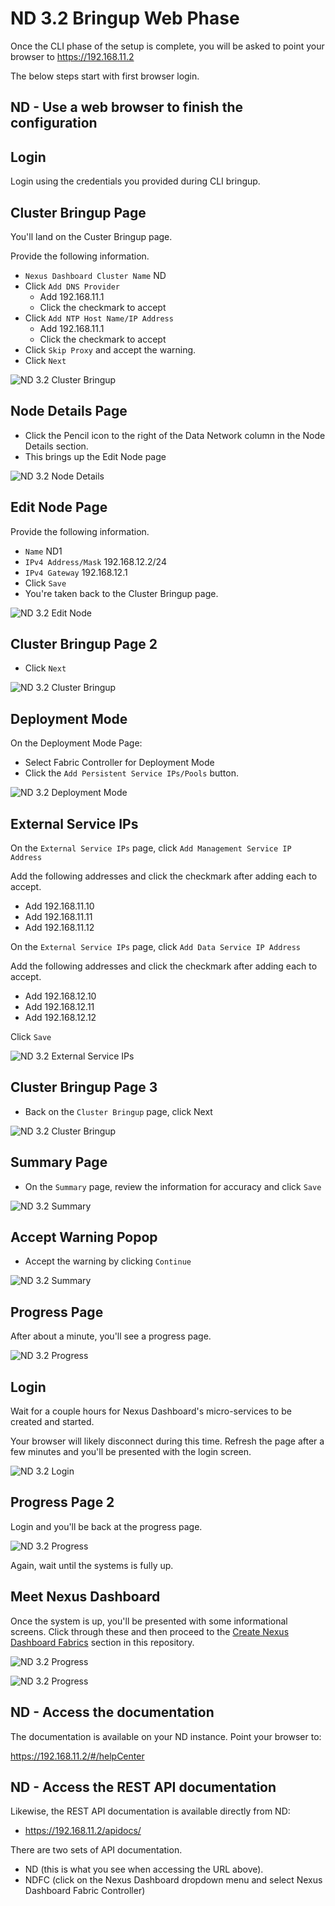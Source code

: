 # ND 3.2 Bringup Web Phase

Once the CLI phase of the setup is complete, you will be asked to
point your browser to https://192.168.11.2

The below steps start with first browser login.

## ND - Use a web browser to finish the configuration

## Login

Login using the credentials you provided during CLI bringup.

## Cluster Bringup Page

You'll land on the Custer Bringup page.

Provide the following information.

- `Nexus Dashboard Cluster Name` ND
- Click `Add DNS Provider`
  - Add 192.168.11.1
  - Click the checkmark to accept
- Click `Add NTP Host Name/IP Address`
  - Add 192.168.11.1
  - Click the checkmark to accept
- Click `Skip Proxy` and accept the warning.
- Click `Next`

![ND 3.2 Cluster Bringup](./images/nd3/01_cluster_bringup.png)

## Node Details Page

- Click the Pencil icon to the right of the Data Network column in the Node Details section.
- This brings up the Edit Node page

![ND 3.2 Node Details](./images/nd3/02_node_details.png)

## Edit Node Page

Provide the following information.

- `Name` ND1
- `IPv4 Address/Mask` 192.168.12.2/24
- `IPv4 Gateway` 192.168.12.1
- Click `Save`
- You're taken back to the Cluster Bringup page.

![ND 3.2 Edit Node](./images/nd3/03_edit_node.png)

## Cluster Bringup Page 2

- Click `Next`

![ND 3.2 Cluster Bringup](./images/nd3/04_cluster_bringup.png)

## Deployment Mode

On the Deployment Mode Page:

- Select Fabric Controller for Deployment Mode
- Click the `Add Persistent Service IPs/Pools` button.

![ND 3.2 Deployment Mode](./images/nd3/05_deployment_mode.png)

## External Service IPs

On the `External Service IPs` page, click `Add Management Service IP Address`

Add the following addresses and click the checkmark after adding each to accept.

- Add 192.168.11.10
- Add 192.168.11.11
- Add 192.168.11.12

On the `External Service IPs` page, click `Add Data Service IP Address`

Add the following addresses and click the checkmark after adding each to accept.

- Add 192.168.12.10
- Add 192.168.12.11
- Add 192.168.12.12

Click `Save`

![ND 3.2 External Service IPs](./images/nd3/06_external_service_ips.png)

## Cluster Bringup Page 3

- Back on the `Cluster Bringup` page, click Next

![ND 3.2 Cluster Bringup](./images/nd3/07_cluster_bringup.png)

## Summary Page

- On the `Summary` page, review the information for accuracy and click `Save`

![ND 3.2 Summary](./images/nd3/08_summary.png)

## Accept Warning Popop

- Accept the warning by clicking `Continue`

![ND 3.2 Summary](./images/nd3/09_warning.png)

## Progress Page

After about a minute, you'll see a progress page.

![ND 3.2 Progress](./images/nd3/10_progress.png)

## Login

Wait for a couple hours for Nexus Dashboard's micro-services to be created and started.

Your browser will likely disconnect during this time.  Refresh the page after a few
minutes and you'll be presented with the login screen.

![ND 3.2 Login](./images/nd3/11_login.png)

## Progress Page 2

Login and you'll be back at the progress page.

![ND 3.2 Progress](./images/nd3/12_progress.png)

Again, wait until the systems is fully up.

## Meet Nexus Dashboard

Once the system is up, you'll be presented with some informational
screens.  Click through these and then proceed to the
[Create Nexus Dashboard Fabrics](https://github.com/allenrobel/n9kv-kvm/tree/main?tab=readme-ov-file#create-nexus-dashboard-fabrics)
section in this repository.

![ND 3.2 Progress](./images/nd3/13_meet_nexus_dashboard.png)

![ND 3.2 Progress](./images/nd3/14_getting_started_map.png)

## ND - Access the documentation

The documentation is available on your ND instance.  Point your browser to:

https://192.168.11.2/#/helpCenter

## ND - Access the REST API documentation

Likewise, the REST API documentation is available directly from ND:

- https://192.168.11.2/apidocs/

There are two sets of API documentation.

- ND (this is what you see when accessing the URL above).
- NDFC (click on the Nexus Dashboard dropdown menu and select Nexus Dashboard Fabric Controller)
